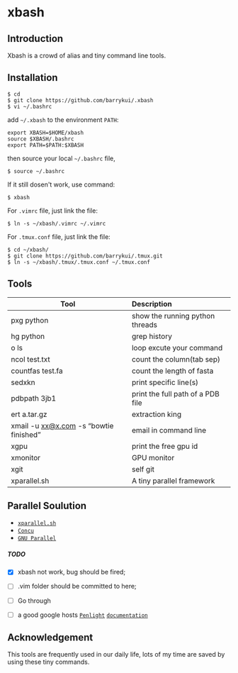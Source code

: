 # xbash

## Introduction

Xbash is a crowd of alias and tiny command line tools. 

## Installation

    $ cd 
    $ git clone https://github.com/barrykui/.xbash
    $ vi ~/.bashrc

add `~/.xbash` to the environment `PATH`:

    export XBASH=$HOME/xbash
    source $XBASH/.bashrc
    export PATH=$PATH:$XBASH

   

then source your local `~/.bashrc` file,

    $ source ~/.bashrc

If it still dosen't work, use command:

    $ xbash


For `.vimrc` file, just link the file:
  
    $ ln -s ~/xbash/.vimrc ~/.vimrc

For `.tmux.conf` file, just link the file:
  
    $ cd ~/xbash/
    $ git clone https://github.com/barrykui/.tmux.git
    $ ln -s ~/xbash/.tmux/.tmux.conf ~/.tmux.conf


## Tools


| Tool              | Description |
| ----------------- |:---------------------|
|pxg python         |show the running python threads|
|hg python          |grep history|
|o ls               |loop excute your command |
|ncol test.txt      |count the column(tab sep)   |  
|countfas test.fa   |count the length of fasta |
|sedxkn             |print specific line(s)|
|pdbpath 3jb1       |print the full path of a PDB file |
|ert  a.tar.gz      |extraction king |
|xmail -u xx@x.com -s “bowtie finished”  | email in command line |  
|xgpu               |print the free gpu id|
|xmonitor           |GPU monitor|
|xgit	            |self git |
|xparallel.sh       |A tiny parallel framework|

## Parallel Soulution

- [`xparallel.sh`](https://github.com/barrykui/xbash/blob/master/xparallel.sh)
- [`Concu`](https://github.com/barrykui/Concu)
- [`GNU Parallel`](https://www.gnu.org/software/parallel/)



##### TODO
- [x] xbash not work, bug should be fired;
- [ ] .vim folder should be committed to here;    
- [ ] Go through
- [ ] a good google hosts
[`Penlight`](https://github.com/stevedonovan/Penlight) [`documentation`](http://stevedonovan.github.io/Penlight/api/manual/01-introduction.md.html)




## Acknowledgement
This tools are frequently used in our daily life, lots of my time are saved by using these tiny commands.




